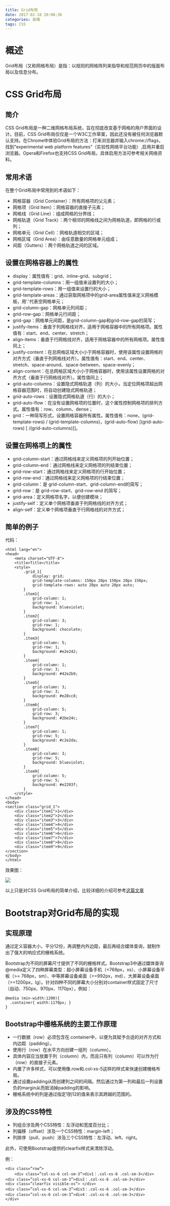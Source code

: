 ```yaml
---
title: Grid布局
date: 2017-02-18 20:08:36
categories: 前端
tags: CSS
---
```


# 概述

Grid布局（又称网格布局）是指：以规则的网格阵列来指导和规范网页中的版面布局以及信息分布。

# CSS Grid布局

## 简介

CSS Grid布局是一种二维网格布局系统，旨在彻底改变基于网格的用户界面的设计。目前，CSS Grid布局仅仅是一个W3C工作草案，因此还没有被任何浏览器默认支持。在Chrome中体验Grid布局的方法：打来浏览器并输入chrome://flags，找到”experimental web platform features”（实验性网络平台功能）,启用并重启浏览器。Opera和Firefox也支持CSS Grid布局，具体启用方法可参考相关网络资料。

## 常用术语

在整个Grid布局中常用到的术语如下：

* 网格容器（Grid Container）：所有网格项的父元素；
* 网格项（Grid Item）：网格容器的直接子元素；
* 网格线（Grid Line）：组成网格的分界线；
* 网格轨道（Grid Track）：两个相邻的网格线之间为网格轨道，即网格的行或列；
* 网格单元（Grid Cell）：网格轨道相交的区域；
* 网格区域（Grid Area）：由任意数量的网格单元组成；
* 间距（Gutters）：两个网格轨道之间的区域。

## 设置在网格容器上的属性

* display：属性值有：grid、inline-grid、subgrid；
* grid-template-columns：用一组值来设置列的大小；
* grid-template-rows：用一组值来设置行的大小；
* grid-template-areas：通过获取网格项中的grid-area属性值来定义网格模板，用'.'代表空网格单元；
* grid-column-gap：网格单元列间距；
* grid-row-gap：网格单元行间距；
* grid-gap：网格单元间距，是grid-column-gap和grid-row-gap的简写；
* justify-items：垂直于列网格线对齐，适用于网格容器中的所有网格项。属性值有：start、end、center、stretch；
* align-items：垂直于行网格线对齐，适用于网格容器中的所有网格项。属性值同上；
* justify-content：在总网格区域大小小于网格容器时，使用该属性设置网格的对齐方式（垂直于列网格线对齐）。属性值有：start、end、center、stretch、space-around、space-between、space-evenly；
* align-content：在总网格区域大小小于网格容器时，使用该属性设置网格的对齐方式（垂直于行网格线对齐）。属性值同上；
* grid-auto-columns：设置隐式网格轨道（列）的大小，当定位网格项超出网格容器范围时，将自动创建隐式网格轨道；
* grid-auto-rows：设置隐式网格轨道（行）的大小；
* grid-auto-flow：在没有设置网格项的位置时，这个属性控制网格项的排列方式。属性值有：row、column、dense；
* grid：一种简写形式，设置网格容器所有属性。属性值有：none，(grid-template-rows) / (grid-template-columns)，(grid-auto-flow) [(grid-auto-rows) [ /(grid-auto-columns)]]。

## 设置在网格项上的属性

* grid-column-start：通过网格线来定义网格项的列开始位置；
* grid-column-end：通过网格线来定义网格项的列结束位置；
* grid-row-start：通过网格线来定义网格项的行开始位置；
* grid-row-end：通过网格线来定义网格项的行结束位置；
* grid-column：是 grid-column-start、grid-column-end的简写；
* grid-row：是 grid-row-start、grid-row-end 的简写；
* grid-area：定义网格项名字，以便创建模块；
* justify-self：定义单个网格项垂直于列网格线的对齐方式；
* align-self：定义单个网格项垂直于行网格线的对齐方式；

## 简单的例子

代码：

    <html lang="en">
    <head>
        <meta charset="UTF-8">
        <title>Title</title>
        <style>
            .grid_1{
                display: grid;
                grid-template-columns: 150px 20px 150px 20px 150px;
                grid-template-rows: auto 20px auto 20px auto;
            }
            .item1{
                grid-column: 1;
                grid-row: 1;
                background: blueviolet;
            }
            .item2{
                grid-column: 3;
                grid-row: 1;
                background: chocolate;
            }
            .item3{
                grid-column: 5;
                grid-row: 1;
                background: #e2e242;
            }
            .item4{
                grid-column: 1;
                grid-row: 3;
                background: #42e2b9;
            }
            .item5{
                grid-column: 3;
                grid-row: 3;
                background: #e28cc8;
            }
            .item6{
                grid-column: 5;
                grid-row: 3;
                background: #2be24c;
            }
            .item7{
                grid-column: 1;
                grid-row: 5;
                background: #c2e2da;
            }
            .item8{
                grid-column: 3;
                grid-row: 5;
                background: blueviolet;
            }
            .item9{
                grid-column: 5;
                grid-row: 5;
                background: #e2203f;
            }
        </style>
    </head>
    <body>
    <section class="grid_1">
        <div class="item1">1</div>
        <div class="item2">2</div>
        <div class="item3">3</div>
        <div class="item4">4</div>
        <div class="item5">5</div>
        <div class="item6">6</div>
        <div class="item7">7</div>
        <div class="item8">8</div>
        <div class="item9">9</div>
    </section>
    </body>
    </html>

效果图：

![](/images/2017-02-18/Grid.PNG)

以上只是对CSS Grid布局的简单介绍，比较详细的介绍可参考[这篇文章](http://peale.cn/2016/12/08/2016_12_8_grid/#more)

# Bootstrap对Grid布局的实现

## 实现原理

通过定义容器大小，平分12份，再调整内外边距，最后再结合媒体查询，就制作出了强大的响应式的栅格系统。

Bootstrap为不同的屏幕尺寸提供了不同的栅格样式。Bootstrap3中通过媒体查询@media定义了四种屏幕类型：超小屏幕设备手机（<768px，xs）、小屏幕设备平板（>= 768px，sm）、中等屏幕设备桌面（>=992px，md）、大屏幕设备桌面（>=1200px，lg）。针对四种不同的屏幕大小分别对container样式固定了尺寸（自动、750px、970px、1170px），例如：

    @media (min-width:1200){
      .container{ width:1170px; }
    }

## Bootstrap中栅格系统的主要工作原理

*	一行数据（row）必须包含在.container中，以便为其赋予合适的对齐方式和内边距（padding）。
*	使用行（row）在水平方向创建一组列（column）。
*	具体内容应当放置于列（column）内，而且只有列（column）可以作为行（row）的直接子元素。
*	内置了许多样式，可以使用像.row和.col-xs-5这样的样式来快速创建栅格布局。
*	通过设置padding从而创建列之间的间隔。然后通过为第一列和最后一列设置负的margin从而抵消掉padding的影响。
*	栅格系统中的列是通过指定1到12的值来表示其跨越的范围的。

## 涉及的CSS特性

* 列组合涉及两个CSS特性：左浮动和宽度百分比；
* 列偏移（offset）涉及一个CSS特性：margin-left；
* 列排序（pull、push）涉及三个CSS特性：左浮动、left、right。

此外，可使用Bootstrap提供的clearfix样式来清除浮动。

例：

    <div class=”row”>
    	<div class=”col-xs-6 col-sm-3”>div1：.col-xs-6 .col-sm-3</div>
    <div class=”col-xs-6 col-sm-3”>div2：.col-xs-6 .col-sm-3</div>
    <div class=”clearfix visible-xs”> </div>
    <div class=”col-xs-6 col-sm-3”>div3：.col-xs-6 .col-sm-3</div>
    <div class=”col-xs-6 col-sm-3”>div4：.col-xs-6 .col-sm-3</div>
    </div>

